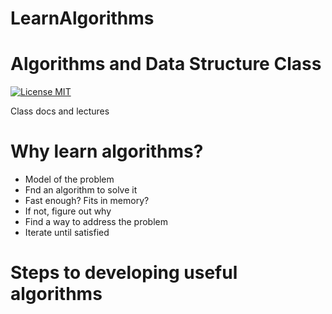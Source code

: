 # LearnAlgorithms

Algorithms and Data Structure Class
===================================

[![License MIT](http://img.shields.io/badge/license-MIT-brightgreen.svg)](license.md)

Class docs and lectures

# Why learn algorithms?
  - Model of the problem
  - Fnd an algorithm to solve it
  - Fast enough? Fits in memory?
  - If not, figure out why
  - Find a way to address the problem
  - Iterate until satisfied

# Steps to developing useful algorithms
